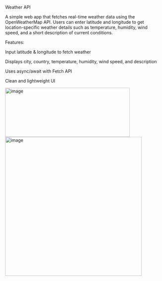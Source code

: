 Weather API

A simple web app that fetches real-time weather data using the OpenWeatherMap API. Users can enter latitude and longitude to get location-specific weather details such as temperature, humidity, wind speed, and a short description of current conditions.

Features:

Input latitude & longitude to fetch weather

Displays city, country, temperature, humidity, wind speed, and description

Uses async/await with Fetch API

Clean and lightweight UI

<img width="402" height="158" alt="image" src="https://github.com/user-attachments/assets/f6f260b2-4bac-4050-9a64-403c9a9da0f0" />
<img width="441" height="447" alt="image" src="https://github.com/user-attachments/assets/9a2a2c1f-dcbf-47fe-8e51-fd278d8e5fcd" />
